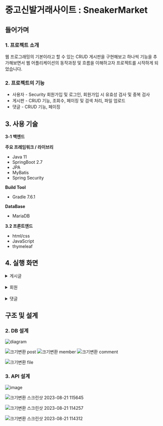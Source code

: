 

# 중고신발거래사이트 : SneakerMarket


## 들어가며

### 1. 프로젝트 소개

웹 프로그래밍의 기본이라고 할 수 있는 CRUD 게시판을 구현해보고 하나씩 기능을 추가해보면서 웹 어플리케이션의 동작과정 및 흐름을 이해하고자 프로젝트를 시작하게 되었습니다.

### 2. 프로젝트의 기능

- 사용자 - Security 회원가입 및 로그인, 회원가입 시 유효성 검사 및 중복 검사
- 게시판 - CRUD 기능, 조회수, 페이징 및 검색 처리, 파일 업로드
- 댓글 - CRUD 기능, 페이징

## 3. 사용 기술

**3-1 백엔드**

**주요 프레임워크 / 라이브리**

- Java 11
- SpringBoot 2.7
- JPA
- MyBatis
- Spring Security

**Build Tool**

- Gradle 7.6.1

**DataBase**

- MariaDB

**3.2 프론트엔드**

- html/css
- JavaScript
- thymeleaf

## 4. 실행 화면

<details>
<summary>게시글</summary>
<div>

#### 1. 게시글 목록
  <img src="./images/리스트 화면.png">

    
  전체 목록은 페이징 처리하여 한 페이지에 10개의 게시물을 보여준다. 
  
  <br/> 
    
#### 2. 게시글 상세보기

  ![localhost_8088_post_view_id=1028](https://github.com/reeHW/sneakermarket-v2/assets/68371436/b92511f8-a39e-4165-b29c-819f39f530d3)

  
  본인이 작성한 게시글이어야 수정, 삭제가 가능하다.     

 ![localhost_8088_post_view_id=1028 (1).png](images%2Flocalhost_8088_post_view_id%3D1028%20%281%29.png)
    
  작성자가 아닐 경우 수정, 삭제 버튼이 보이지 않는다.    
    
  뒤로 가기 버튼을 누르면 목록으로 돌아간다.   
  
  <br/>
    
 #### 3. 게시글 등록
  ![localhost_8088_post_write](https://github.com/reeHW/sneakermarket-v2/assets/68371436/009d011a-664c-47ab-bb01-50af26e84491)
    
  로그인 한 사용자만 게시글 작성이 가능하다. 게시글 저장 후엔 목록으로 redirect한다.
  
  <br/>
    
  ![사본 -localhost_8088_post_write (1)](https://github.com/reeHW/sneakermarket-v2/assets/68371436/fd0c8d1f-cfce-4a12-9c5d-df56f5d7c7ff)

  파일 추가 버튼을 통해 첨부파일을 여러개 첨부할 수 있다.  
    
<br/>
    
#### 4. 게시글 수정
   ![localhost_8088_post_write_id=1031](https://github.com/reeHW/sneakermarket-v2/assets/68371436/77e21ce1-0116-41b4-b4a4-af89c48eddc7)

    
  ![수정](https://github.com/reeHW/sneakermarket-v2/assets/68371436/15403a8c-ac2b-44b8-b998-851c24d4c28d)

  게시글 수정이 완료되면 해당 게시글의 상세보기 화면으로 redirect한다.  

<br/>
    
#### 5. 게시글 삭제
    
  ![스크린샷 2023-08-17 194754](https://github.com/reeHW/sneakermarket-v2/assets/68371436/592733b7-2b0a-4f8d-ae56-76a341f80f60)

  confirm으로 삭제여부를 확인 받고, 삭제 이후 리스트 화면으로 redirect한다.  

<br/>
    
#### 6. 게시글 검색 & 페이징
    
![스크린샷 2023-08-17 204419](https://github.com/reeHW/sneakermarket-v2/assets/68371436/41d3e421-d924-449d-a28b-eca78da618c2)

    
  전체검색, 제목, 내용, 작성자 타입을 구분해서 검색한다.   

<br/>
    
 * 전체검색 결과<br/>
    
![전체 검색](https://github.com/reeHW/sneakermarket-v2/assets/68371436/71504b5a-22e9-4335-bc21-95b6abac5474)

    
게시글의 제목, 내용, 작성자를 모두 포함해서 검색한다.    
    
<br/>

* 제목 검색 결과<br/>

![제목 검색](https://github.com/reeHW/sneakermarket-v2/assets/68371436/d2a7507c-7d89-46f7-8f93-ad228529d603)

    
searchType = title 로 제목을 검색한다.  
    
<br/>

* 작성자 검색 결과<br/>
    
![작성자 검색](https://github.com/reeHW/sneakermarket-v2/assets/68371436/cbe4ed05-38d6-410b-83d2-47dc2caed520)

    
searchType = wrtier로 작성자를 검색한다.  

<br/>

* 페이지 & 검색조건 유지<br/>

![페이징](https://github.com/reeHW/sneakermarket-v2/assets/68371436/95db0267-fc35-40a2-aea7-39a87c30055c)

    
![스크린샷 2023-08-17 201107](https://github.com/reeHW/sneakermarket-v2/assets/68371436/7a049fc2-5fc1-4be1-a347-a3adafd14482)

    
해당 페이지 번호는 활성화해서 보여준다.
<br/>상세 페이지에서 뒤로 버튼을 클릭하면, 이전의 검색 조건과 페이지 번호가 유지된다.  

<br/>

</div>
</details>

<br/>

<details>
<summary>회원</summary>
<div>

#### 1. 회원가입
<br/>

![크기변환 회원가입](https://github.com/reeHW/sneakermarket-v2/assets/68371436/c485a3ca-2776-452e-930c-7caf36e288a5)
![크기변환 회원가입 유효성](https://github.com/reeHW/sneakermarket-v2/assets/68371436/8550e34a-acef-4373-aaf6-932331b3b6d5)
![image](https://github.com/reeHW/sneakermarket-v2/assets/68371436/3a1b8cfb-a697-40ec-84a6-09b3853c8a7b)


유효성 검사와 중복을 확인하고 회원 가입이 성공하면 로그인 페이지로 이동한다.

#### 2. 로그인

![로그인](https://github.com/reeHW/sneakermarket-v2/assets/68371436/6b110982-2f6b-4785-adb9-a99b6d617d34)

로그인이 성공하면 리스트 페이지로 redirect한다.

<br/>
</div>
</details>

<br/>

<details>
<summary>댓글</summary>
<div>

#### 1. 댓글 작성

![댓글 작성](https://github.com/reeHW/sneakermarket-v2/assets/68371436/42c73afb-c897-40ae-9a7a-67c297552b0e)

댓글은 300자까지 작성할 수 있다. 댓글 작성 후에는 현재 페이지를 reload 한다.

![댓글 수정 삭제](https://github.com/reeHW/sneakermarket-v2/assets/68371436/6d79abd1-d9cd-4961-8374-5df76edb5658)
![댓글수정삭제2](https://github.com/reeHW/sneakermarket-v2/assets/68371436/69d4fbe8-21d4-4a6f-8a6c-dd7735cab543)

해당 댓글 작성자만 수정/삭제가 가능하다.


#### 2. 댓글 페이징
![image](https://github.com/reeHW/sneakermarket-v2/assets/68371436/12378810-c251-4b6d-974b-483e23afb350)
10 페이지 단위로 보여준다. 해당 페이지 번호를 활성화 해서 보여준다.


#### 3. 댓글 수정/삭제
![스크린샷 2023-08-17 214551](https://github.com/reeHW/sneakermarket-v2/assets/68371436/6db88c9c-fe33-49a3-ad53-7088a1c97a64)

![image](https://github.com/reeHW/sneakermarket-v2/assets/68371436/7dfba29d-9768-4795-9e2a-f1fd1459d8bd)

수정/삭제 후에는 현재 페이지를 reload 한다.



<br/>
</div>
</details>

## 구조 및 설계


### 2. DB 설계
![diagram](https://github.com/reeHW/sneakermarket-v2/assets/68371436/e99a4225-531e-43f7-b1e0-fbc7084ad09c)

![크기변환 post](https://github.com/reeHW/sneakermarket-v2/assets/68371436/afc06790-2874-4c89-902a-b9d5ced61652)
![크기변환 member](https://github.com/reeHW/sneakermarket-v2/assets/68371436/ad5766b3-2f16-42c1-8c84-4347f480ea54)
![크기변환 comment](https://github.com/reeHW/sneakermarket-v2/assets/68371436/72087ee1-ca57-40c9-999c-cd37e7f7ba7e)

![크기변환 file](https://github.com/reeHW/sneakermarket-v2/assets/68371436/6ab90dfc-af42-4d87-b4eb-5e351aec7213)


### 3. API 설계
![image](https://github.com/reeHW/sneakermarket-v2/assets/68371436/a98b769b-0311-4c03-bd8c-56087a34bbdb)

![크기변환 스크린샷 2023-08-21 115645](https://github.com/reeHW/sneakermarket-v2/assets/68371436/a4d69cd0-8533-4f07-a2f3-10a103da92fd)

![크기변환 스크린샷 2023-08-21 114257](https://github.com/reeHW/sneakermarket-v2/assets/68371436/5c7d721a-baa7-4bc9-83b6-520df4611ab2)

![크기변환 스크린샷 2023-08-21 114312](https://github.com/reeHW/sneakermarket-v2/assets/68371436/15a6f5f8-0c98-4f3f-bce8-64999f81f39a)


<br/>






